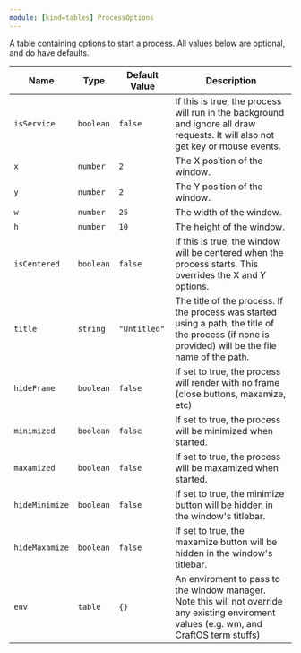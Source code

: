 ```yaml
---
module: [kind=tables] ProcessOptions
---
```


A table containing options to start a process. All values below are optional, and do have defaults.

| Name           | Type      | Default Value | Description                                                                                                                                          |
| -------------- | --------- | ------------- | ---------------------------------------------------------------------------------------------------------------------------------------------------- |
| `isService`    | `boolean` | `false`       | If this is true, the process will run in the background and ignore all draw requests. It will also not get key or mouse events.                      |
| `x`            | `number`  | `2`           | The X position of the window.                                                                                                                        |
| `y`            | `number`  | `2`           | The Y position of the window.                                                                                                                        |
| `w`            | `number`  | `25`          | The width of the window.                                                                                                                             |
| `h`            | `number`  | `10`          | The height of the window.                                                                                                                            |
| `isCentered`   | `boolean` | `false`       | If this is true, the window will be centered when the process starts. This overrides the X and Y options.                                            |
| `title`        | `string`  | `"Untitled"`  | The title of the process. If the process was started using a path, the title of the process (if none is provided) will be the file name of the path. |
| `hideFrame`    | `boolean` | `false`       | If set to true, the process will render with no frame (close buttons, maxamize, etc)                                                                 |
| `minimized`    | `boolean` | `false`       | If set to true, the process will be minimized when started.                                                                                          |
| `maxamized`    | `boolean` | `false`       | If set to true, the process will be maxamized when started.                                                                                          |
| `hideMinimize` | `boolean` | `false`       | If set to true, the minimize button will be hidden in the window's titlebar.                                                                         |
| `hideMaxamize` | `boolean` | `false`       | If set to true, the maxamize button will be hidden in the window's titlebar.                                                                         |
| `env`          | `table`   | `{}`          | An enviroment to pass to the window manager. Note this will not override any existing enviroment values (e.g. wm, and CraftOS term stuffs)           |
